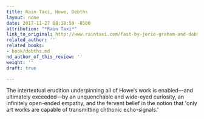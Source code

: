 ```yaml
---
title: Rain Taxi, Howe, Debths
layout: none
date: 2017-11-27 08:18:59 -0500
attribution: "*Rain Taxi*"
link_to_original: http://www.raintaxi.com/fast-by-jorie-graham-and-debths-by-susan-howe/
related_author: ''
related_books:
- book/debths.md
nd_author_of_this_review: ''
weight: ''
draft: true

---
```

The intertextual erudition underpinning all of Howe’s work is enabled—and ultimately exceeded—by an unquenchable and wide-eyed curiosity, an infinitely open-ended empathy, and the fervent belief in the notion that 'only art works are capable of transmitting chthonic echo-signals.'